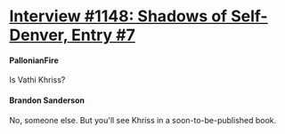 # [Interview #1148: Shadows of Self-Denver, Entry #7](https://www.theoryland.com/intvmain.php?i=1148#7)

#### PallonianFire

Is Vathi Khriss?

#### Brandon Sanderson

No, someone else. But you'll see Khriss in a soon-to-be-published book.

